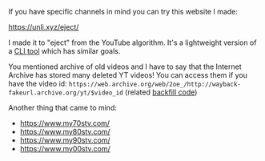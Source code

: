 If you have specific channels in mind you can try this website I made: 

https://unli.xyz/eject/

I made it to "eject" from the YouTube algorithm. It's a lightweight version of a [CLI tool](https://github.com/chapmanjacobd/library) which has similar goals.

You mentioned archive of old videos and I have to say that the Internet Archive has stored many deleted YT videos! You can access them if you have the video id: `https://web.archive.org/web/2oe_/http://wayback-fakeurl.archive.org/yt/$video_id` (related [backfill code](https://github.com/chapmanjacobd/library#backfill-data))

Another thing that came to mind:

- https://www.my70stv.com/
- https://www.my80stv.com/
- https://www.my90stv.com/
- https://www.my00stv.com/
